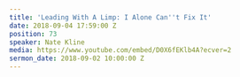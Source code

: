 ```yaml
---
title: 'Leading With A Limp: I Alone Can''t Fix It'
date: 2018-09-04 17:59:00 Z
position: 73
speaker: Nate Kline
media: https://www.youtube.com/embed/D0X6fEKlb4A?ecver=2
sermon_date: 2018-09-02 10:00:00 Z
---
```


